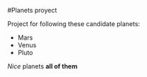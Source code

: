 #Planets proyect 

Project for following these candidate planets:
- Mars
- Venus
- Pluto

*Nice* planets **all of them**


